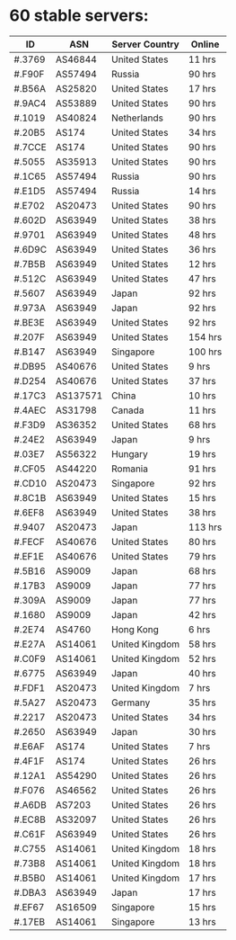 # 60 stable servers:

| ID | ASN | Server Country | Online |
| ------ | ------ | ------ | ------ |
| #.3769 | AS46844 | United States | 11 hrs |
| #.F90F | AS57494 | Russia | 90 hrs |
| #.B56A | AS25820 | United States | 17 hrs |
| #.9AC4 | AS53889 | United States | 90 hrs |
| #.1019 | AS40824 | Netherlands | 90 hrs |
| #.20B5 | AS174 | United States | 34 hrs |
| #.7CCE | AS174 | United States | 90 hrs |
| #.5055 | AS35913 | United States | 90 hrs |
| #.1C65 | AS57494 | Russia | 90 hrs |
| #.E1D5 | AS57494 | Russia | 14 hrs |
| #.E702 | AS20473 | United States | 90 hrs |
| #.602D | AS63949 | United States | 38 hrs |
| #.9701 | AS63949 | United States | 48 hrs |
| #.6D9C | AS63949 | United States | 36 hrs |
| #.7B5B | AS63949 | United States | 12 hrs |
| #.512C | AS63949 | United States | 47 hrs |
| #.5607 | AS63949 | Japan | 92 hrs |
| #.973A | AS63949 | Japan | 92 hrs |
| #.BE3E | AS63949 | United States | 92 hrs |
| #.207F | AS63949 | United States | 154 hrs |
| #.B147 | AS63949 | Singapore | 100 hrs |
| #.DB95 | AS40676 | United States | 9 hrs |
| #.D254 | AS40676 | United States | 37 hrs |
| #.17C3 | AS137571 | China | 10 hrs |
| #.4AEC | AS31798 | Canada | 11 hrs |
| #.F3D9 | AS36352 | United States | 68 hrs |
| #.24E2 | AS63949 | Japan | 9 hrs |
| #.03E7 | AS56322 | Hungary | 19 hrs |
| #.CF05 | AS44220 | Romania | 91 hrs |
| #.CD10 | AS20473 | Singapore | 92 hrs |
| #.8C1B | AS63949 | United States | 15 hrs |
| #.6EF8 | AS63949 | United States | 38 hrs |
| #.9407 | AS20473 | Japan | 113 hrs |
| #.FECF | AS40676 | United States | 80 hrs |
| #.EF1E | AS40676 | United States | 79 hrs |
| #.5B16 | AS9009 | Japan | 68 hrs |
| #.17B3 | AS9009 | Japan | 77 hrs |
| #.309A | AS9009 | Japan | 77 hrs |
| #.1680 | AS9009 | Japan | 42 hrs |
| #.2E74 | AS4760 | Hong Kong | 6 hrs |
| #.E27A | AS14061 | United Kingdom | 58 hrs |
| #.C0F9 | AS14061 | United Kingdom | 52 hrs |
| #.6775 | AS63949 | Japan | 40 hrs |
| #.FDF1 | AS20473 | United Kingdom | 7 hrs |
| #.5A27 | AS20473 | Germany | 35 hrs |
| #.2217 | AS20473 | United States | 34 hrs |
| #.2650 | AS63949 | Japan | 30 hrs |
| #.E6AF | AS174 | United States | 7 hrs |
| #.4F1F | AS174 | United States | 26 hrs |
| #.12A1 | AS54290 | United States | 26 hrs |
| #.F076 | AS46562 | United States | 26 hrs |
| #.A6DB | AS7203 | United States | 26 hrs |
| #.EC8B | AS32097 | United States | 26 hrs |
| #.C61F | AS63949 | United States | 26 hrs |
| #.C755 | AS14061 | United Kingdom | 18 hrs |
| #.73B8 | AS14061 | United Kingdom | 18 hrs |
| #.B5B0 | AS14061 | United Kingdom | 17 hrs |
| #.DBA3 | AS63949 | Japan | 17 hrs |
| #.EF67 | AS16509 | Singapore | 15 hrs |
| #.17EB | AS14061 | Singapore | 13 hrs |

